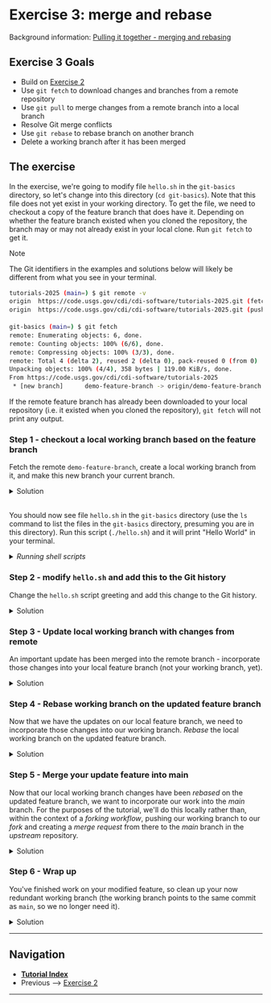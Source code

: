 # Exercise 3: merge and rebase

Background information: [Pulling it together - merging and rebasing](./merging-and-rebasing.md)

## Exercise 3 Goals

- Build on [Exercise 2](./ex2-local-branch-and-commit.md)
- Use `git fetch` to download changes and branches from a remote repository
- Use `git pull` to merge changes from a remote branch into a local branch
- Resolve Git merge conflicts
- Use `git rebase` to rebase branch on another branch
- Delete a working branch after it has been merged

## The exercise

In the exercise, we're going to modify file `hello.sh` in the `git-basics` directory, so let's
change into this directory (`cd git-basics`). Note that this file does not yet exist in your
working directory. To get the file, we need to checkout a copy of the feature branch that does have
it. Depending on whether the feature branch existed when you cloned the repository, the branch may
or may not already exist in your local clone. Run `git fetch` to get it.

> [!NOTE]
> The Git identifiers in the examples and solutions below will likely be different from what you
> see in your terminal.

```bash
tutorials-2025 (main=) $ git remote -v
origin  https://code.usgs.gov/cdi/cdi-software/tutorials-2025.git (fetch)
origin  https://code.usgs.gov/cdi/cdi-software/tutorials-2025.git (push)

git-basics (main=) $ git fetch
remote: Enumerating objects: 6, done.
remote: Counting objects: 100% (6/6), done.
remote: Compressing objects: 100% (3/3), done.
remote: Total 4 (delta 2), reused 2 (delta 0), pack-reused 0 (from 0)
Unpacking objects: 100% (4/4), 358 bytes | 119.00 KiB/s, done.
From https://code.usgs.gov/cdi/cdi-software/tutorials-2025
 * [new branch]      demo-feature-branch -> origin/demo-feature-branch
```

If the remote feature branch has already been downloaded to your local repository (i.e. it existed
when you cloned the repository), `git fetch` will not print any output.

### Step 1 - checkout a local working branch based on the feature branch

Fetch the remote `demo-feature-branch`, create a local working branch from it, and make this new
branch your current branch.

<details><summary>Solution</summary>

```shell
git-basics (main=) $ git fetch origin demo-feature-branch:demo-feature-branch 
From https://code.usgs.gov/cdi/cdi-software/tutorials-2025
 * [new branch]      demo-feature-branch -> demo-feature-branch

git-basics (main=) $ git switch demo-feature-branch
Switched to branch 'demo-feature-branch'

git-basics (demo-feature-branch) $ git switch -c modify-feature-branch
Switched to a new branch 'modify-feature-branch'

git-basics (modify-feature-branch) $ git branch -a -v
  demo-feature-branch                a56954d add hello script
  main                               784fad6 Merge branch 'update-figs' into 'main'
* modify-feature-branch              a56954d add hello script
  remotes/origin/HEAD                -> origin/main
  remotes/origin/demo-feature-branch a56954d add hello script
  remotes/origin/main                784fad6 Merge branch 'update-figs' into 'main'
```

> [!NOTE]
> The `:` in the `git fetch` command (`SRC:DEST`) allows you to specify both the source branch and
> the destination branch. In the example above, Git finds the remote branch named
> `demo-feature-branch` and creates a local branch named `demo-feature-branch`.

</details><br>

You should now see file `hello.sh` in the `git-basics` directory (use the `ls` command to list the
files in the `git-basics` directory, presuming you are in this directory). Run this script
(`./hello.sh`) and it will print "Hello World" in your terminal.

*<details><summary>Running shell scripts</summary>*

> [!NOTE]
> To run a shell script in bash, a script file can be made *executable* by running the command
> `chmod +x hello.sh`. Then run it by specifying the path to the script file which, if it is in your
> working directory, means prepending "./" to the filename:
>
> ```bash
> git-basics (modify-feature-branch=) $ ./hello.sh 
> Hello World
> ```

</details>

### Step 2 - modify `hello.sh` and add this to the Git history

Change the `hello.sh` script greeting and add this change to the Git history.

<details><summary>Solution</summary>

In your favorite editor, change the greeting, e.g. "Hello Earth", and save the file. File
`hello.sh` is now *modified* (`git status`) and we can see the changes with `git diff`. To include
this change in the Git history, we need to *staged* (`git add`) the file before we *commit*
(`git commit -m '...'`) the changes.

```bash
git-basics (modified-feature-branch *=) $ sed -i '' 's/World/Shire/' hello.sh

git-basics (modified-feature-branch *=) $ git status
On branch modified-feature-branch
Your branch is up to date with 'origin/demo-feature-branch'.

Changes not staged for commit:
  (use "git add <file>..." to update what will be committed)
  (use "git restore <file>..." to discard changes in working directory)
        modified:   hello.sh

no changes added to commit (use "git add" and/or "git commit -a")

git-basics (modified-feature-branch *=) $ git diff
diff --git a/git-basics/hello.sh b/git-basics/hello.sh
index 23bf47c..1b0c314 100755
--- a/git-basics/hello.sh
+++ b/git-basics/hello.sh
@@ -1,3 +1,3 @@
 #!/bin/bash
 
-echo "Hello World"
+echo "Hello Shire"

git-basics (modified-feature-branch *=) $ git add hello.sh

git-basics (modified-feature-branch +=) $ git commit -m 'greet the Shire!'
[modified-feature-branch b9e4413] greet the earth
 1 file changed, 1 insertion(+), 1 deletion(-)

git-basics (modified-feature-branch>) $ git status
On branch modified-feature-branch
Your branch is ahead of 'origin/demo-feature-branch' by 1 commit.
  (use "git push" to publish your local commits)

nothing to commit, working tree clean

git-basics (modify-feature-branch) $ git blame hello.sh
a56954d5 (Jason Altekruse 2025-06-04 15:36:46 -0600 1) #!/bin/bash
a56954d5 (Jason Altekruse 2025-06-04 15:36:46 -0600 2) 
5c2957db (Frodo           2025-06-05 11:28:40 -0600 3) echo "Hello Shire"
```

</details>

### Step 3 - Update local working branch with changes from remote

An important update has been merged into the remote branch - incorporate those changes into your
local feature branch (not your working branch, yet).

<details><summary>Solution</summary>

First we need to switch to the local `demo-feature-branch` and then *pull* down the changes from
the remote branch with `git pull`. In this case, since we don't need to pull from the *main*
(default) branch, we also need to specify the *remote* and target *

```shell
git-basics (modify-feature-branch) $ git switch demo-feature-branch
Switched to branch 'demo-feature-branch'

git-basics (demo-feature-branch) $ git pull origin demo-feature-branch 
From https://code.usgs.gov/cdi/cdi-software/tutorials-2025
 * branch            demo-feature-branch -> FETCH_HEAD
Updating a56954d..e665ffe
Fast-forward
 git-basics/hello.sh | 5 ++++-
 1 file changed, 4 insertions(+), 1 deletion(-)

git-basics (demo-feature-branch) $ ./hello.sh 
Hello Middle Earth
```

</details>

### Step 4 - Rebase working branch on the updated feature branch

Now that we have the updates on our local feature branch, we need to incorporate those changes into
our working branch. *Rebase* the local working branch on the updated feature branch.

<details><summary>Solution</summary>

```shell
git-basics (demo-feature-branch) $ git switch modify-feature-branch
Switched to branch 'modify-feature-branch'

git-basics (modify-feature-branch) $ git rebase demo-feature-branch 
Auto-merging git-basics/hello.sh
CONFLICT (content): Merge conflict in git-basics/hello.sh
error: could not apply b36f6f2... greet the Shire!
hint: Resolve all conflicts manually, mark them as resolved with
hint: "git add/rm <conflicted_files>", then run "git rebase --continue".
hint: You can instead skip this commit: run "git rebase --skip".
hint: To abort and get back to the state before "git rebase", run "git rebase --abort".
Could not apply b36f6f2... greet the Shire!

git-basics (modify-feature-branch *+|REBASE-i 1/1) $ git status
interactive rebase in progress; onto 20b3a24
Last command done (1 command done):
   pick b36f6f2 greet the Shire!
No commands remaining.
You are currently rebasing branch 'modify-feature-branch' on '20b3a24'.
  (fix conflicts and then run "git rebase --continue")
  (use "git rebase --skip" to skip this patch)
  (use "git rebase --abort" to check out the original branch)

Unmerged paths:
  (use "git restore --staged <file>..." to unstage)
  (use "git add <file>..." to mark resolution)
        both modified:   hello.sh

no changes added to commit (use "git add" and/or "git commit -a")
```

We've hit a merge conflict when our *rebase* tried to apply our working branch commit because Git
can't tell how to apply it to the updated feature branch. If we print the contents of `hello.sh`
using the shell command `cat`, we see that the *rebase* operation adds the conflicting lines to the
file:

```shell
git-basics (modify-feature-branch *+|REBASE-i 1/1) $ cat hello.sh 
#!/bin/bash

<<<<<<< HEAD
# Greet first argument to script, defualt to "Middle Earth" if none specified

echo "Hello ${1:-Middle Earth}"
=======
echo "Hello Shire"
>>>>>>> b36f6f2 (greet the Shire!)
```

The "current change", between lines `<<<<<<< HEAD` and `=======`, shows the lines from the updated
feature branch. The "incoming change", between lines `=======` and
`>>>>>>> ...` (the end of the line will include your commit ID and message), shows the changes on
your local working branch. We need to manually edit this file in an editor to tell Git how to
apply our change. VSCode can display the conflicted file with links to accept the current change,
the incoming change, or both (red box in the figure below). Or we can manually edit the file to
resolve the conflict.

![Merge conflict in VSCode](./img/vscode-merge-conflict.png)

Once we resolve the conflict by changing the default greeting to our own, we follow the
instructions in the `git rebase` output, which say to *add* the resolved file and then running
`git rebase --continue`. The latter will prompt you to modify the message for the conflicted
commit if you'd like.

```shell
git-basics (modify-feature-branch *+|REBASE-i 1/1) $ cat hello.sh 
#!/bin/bash

# Greet first argument to script, defualt to "Middle Earth" if none specified

echo "Hello ${1:-Shire}"

git-basics (modify-feature-branch *+|REBASE-i 1/1) $ git add hello.sh

git-basics (modify-feature-branch +|REBASE-i 1/1) $ git status
interactive rebase in progress; onto 20b3a24
Last command done (1 command done):
   pick b36f6f2 greet the Shire!
No commands remaining.
You are currently rebasing branch 'modify-feature-branch' on '20b3a24'.
  (all conflicts fixed: run "git rebase --continue")

Changes to be committed:
  (use "git restore --staged <file>..." to unstage)
        modified:   hello.sh


git-basics (modify-feature-branch +|REBASE-i 1/1) $ git rebase --continue
[detached HEAD 5641136] greet the Shire! by default
 1 file changed, 1 insertion(+), 1 deletion(-)
Successfully rebased and updated refs/heads/modify-feature-branch.
```

You can see who last edited each line of `hello.sh` with `git blame hello.sh`:

```shell
git-basics (modify-feature-branch) $ git blame hello.sh
916670d8 (Bilbo   2025-06-05 17:33:20 -0600 1) #!/bin/bash
916670d8 (Bilbo   2025-06-05 17:33:20 -0600 2) 
f1bcd57f (Gandalf 2025-06-05 17:33:46 -0600 3) # Greet first argument to script, defualt to "Middle Earth" if none specified
f1bcd57f (Gandalf 2025-06-05 17:33:46 -0600 4) 
56411366 (Frodo   2025-06-05 17:37:31 -0600 5) echo "Hello ${1:-Shire}"
```

</details>

### Step 5 - Merge your update feature into main

Now that our local working branch changes have been *rebased* on the updated feature branch, we
want to incorporate our work into the *main* branch. For the purposes of the tutorial, we'll do
this locally rather than, within the context of a *forking workflow*, pushing our working branch
to our *fork* and creating a *merge request* from there to the *main* branch in the *upstream*
repository.

<details><summary>Solution</summary>

```shell
git-basics (modify-feature-branch) $ git switch main
Switched to branch 'main'
Your branch is up to date with 'origin/main'.

git-basics (main=) $ git merge modify-feature-branch 
Updating 784fad6..5641136
Fast-forward
 git-basics/hello.sh | 5 +++++
 1 file changed, 5 insertions(+)
 create mode 100755 git-basics/hello.sh

git-basics (main>) $ ./hello.sh 
Hello Shire

git-basics (main>) $ ./hello.sh "Baggins, Took, and Brandybuck"
Hello Baggins, Took, and Brandybuck
```

</details>

### Step 6 - Wrap up

You've finished work on your modified feature, so clean up your now redundant working branch (the
working branch points to the same commit as `main`, so we no longer need it).

<details><summary>Solution</summary>

```shell
git-basics (main>) $ git branch -a -v
  demo-feature-branch                20b3a24 Merge branch 'demo-feature-branch' into 'demo-feature-branch'
* main                               5641136 [ahead 4] greet the Shire! by default
  modify-feature-branch              5641136 greet the Shire! by default
  remotes/origin/HEAD                -> origin/main
  remotes/origin/demo-feature-branch 20b3a24 Merge branch 'demo-feature-branch' into 'demo-feature-branch'
  remotes/origin/main                784fad6 Merge branch 'update-figs' into 'main'

git-basics (main>) $ git branch -d modify-feature-branch 
Deleted branch modify-feature-branch (was 5641136).
```

If you're working within a *forking workflow* and your *merge request* (GitLab) or *pull request*
(GitHub) has been merged, your working branch on your fork can also be deleted (there is often an
option to delete the remote branch when the *merge/pull request* is merged), update your local
repository to reflect the deleted remote branch with `git fetch --all --prune`.

</details>

---

## Navigation

- [**Tutorial Index**](./README.md#tutorial-outline)
- Previous --> [Exercise 2](./ex2-local-branch-and-commit.md)

---

